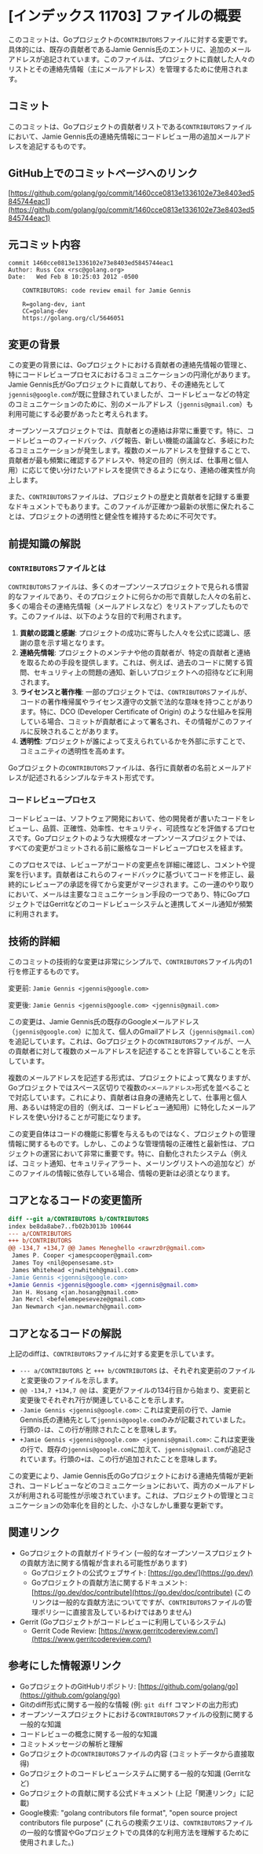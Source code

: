 # [インデックス 11703] ファイルの概要

このコミットは、Goプロジェクトの`CONTRIBUTORS`ファイルに対する変更です。具体的には、既存の貢献者であるJamie Gennis氏のエントリに、追加のメールアドレスが追記されています。このファイルは、プロジェクトに貢献した人々のリストとその連絡先情報（主にメールアドレス）を管理するために使用されます。

## コミット

このコミットは、Goプロジェクトの貢献者リストである`CONTRIBUTORS`ファイルにおいて、Jamie Gennis氏の連絡先情報にコードレビュー用の追加メールアドレスを追記するものです。

## GitHub上でのコミットページへのリンク

[https://github.com/golang/go/commit/1460cce0813e1336102e73e8403ed5845744eac1](https://github.com/golang/go/commit/1460cce0813e1336102e73e8403ed5845744eac1)

## 元コミット内容

```
commit 1460cce0813e1336102e73e8403ed5845744eac1
Author: Russ Cox <rsc@golang.org>
Date:   Wed Feb 8 10:25:03 2012 -0500

    CONTRIBUTORS: code review email for Jamie Gennis
    
    R=golang-dev, iant
    CC=golang-dev
    https://golang.org/cl/5646051
```

## 変更の背景

この変更の背景には、Goプロジェクトにおける貢献者の連絡先情報の管理と、特にコードレビュープロセスにおけるコミュニケーションの円滑化があります。Jamie Gennis氏がGoプロジェクトに貢献しており、その連絡先として`jgennis@google.com`が既に登録されていましたが、コードレビューなどの特定のコミュニケーションのために、別のメールアドレス（`jgennis@gmail.com`）も利用可能にする必要があったと考えられます。

オープンソースプロジェクトでは、貢献者との連絡は非常に重要です。特に、コードレビューのフィードバック、バグ報告、新しい機能の議論など、多岐にわたるコミュニケーションが発生します。複数のメールアドレスを登録することで、貢献者が最も頻繁に確認するアドレスや、特定の目的（例えば、仕事用と個人用）に応じて使い分けたいアドレスを提供できるようになり、連絡の確実性が向上します。

また、`CONTRIBUTORS`ファイルは、プロジェクトの歴史と貢献者を記録する重要なドキュメントでもあります。このファイルが正確かつ最新の状態に保たれることは、プロジェクトの透明性と健全性を維持するために不可欠です。

## 前提知識の解説

### `CONTRIBUTORS`ファイルとは

`CONTRIBUTORS`ファイルは、多くのオープンソースプロジェクトで見られる慣習的なファイルであり、そのプロジェクトに何らかの形で貢献した人々の名前と、多くの場合その連絡先情報（メールアドレスなど）をリストアップしたものです。このファイルは、以下のような目的で利用されます。

1.  **貢献の認識と感謝**: プロジェクトの成功に寄与した人々を公式に認識し、感謝の意を示す場となります。
2.  **連絡先情報**: プロジェクトのメンテナや他の貢献者が、特定の貢献者と連絡を取るための手段を提供します。これは、例えば、過去のコードに関する質問、セキュリティ上の問題の通知、新しいプロジェクトへの招待などに利用されます。
3.  **ライセンスと著作権**: 一部のプロジェクトでは、`CONTRIBUTORS`ファイルが、コードの著作権帰属やライセンス遵守の文脈で法的な意味を持つことがあります。特に、DCO (Developer Certificate of Origin) のような仕組みを採用している場合、コミットが貢献者によって署名され、その情報がこのファイルに反映されることがあります。
4.  **透明性**: プロジェクトが誰によって支えられているかを外部に示すことで、コミュニティの透明性を高めます。

Goプロジェクトの`CONTRIBUTORS`ファイルは、各行に貢献者の名前とメールアドレスが記述されるシンプルなテキスト形式です。

### コードレビュープロセス

コードレビューは、ソフトウェア開発において、他の開発者が書いたコードをレビューし、品質、正確性、効率性、セキュリティ、可読性などを評価するプロセスです。Goプロジェクトのような大規模なオープンソースプロジェクトでは、すべての変更がコミットされる前に厳格なコードレビュープロセスを経ます。

このプロセスでは、レビューアがコードの変更点を詳細に確認し、コメントや提案を行います。貢献者はこれらのフィードバックに基づいてコードを修正し、最終的にレビューアの承認を得てから変更がマージされます。この一連のやり取りにおいて、メールは主要なコミュニケーション手段の一つであり、特にGoプロジェクトではGerritなどのコードレビューシステムと連携してメール通知が頻繁に利用されます。

## 技術的詳細

このコミットの技術的な変更は非常にシンプルで、`CONTRIBUTORS`ファイル内の1行を修正するものです。

変更前:
`Jamie Gennis <jgennis@google.com>`

変更後:
`Jamie Gennis <jgennis@google.com> <jgennis@gmail.com>`

この変更は、Jamie Gennis氏の既存のGoogleメールアドレス（`jgennis@google.com`）に加えて、個人のGmailアドレス（`jgennis@gmail.com`）を追記しています。これは、Goプロジェクトの`CONTRIBUTORS`ファイルが、一人の貢献者に対して複数のメールアドレスを記述することを許容していることを示しています。

複数のメールアドレスを記述する形式は、プロジェクトによって異なりますが、Goプロジェクトではスペース区切りで複数の`<メールアドレス>`形式を並べることで対応しています。これにより、貢献者は自身の連絡先として、仕事用と個人用、あるいは特定の目的（例えば、コードレビュー通知用）に特化したメールアドレスを使い分けることが可能になります。

この変更自体はコードの機能に影響を与えるものではなく、プロジェクトの管理情報に関するものです。しかし、このような管理情報の正確性と最新性は、プロジェクトの運営において非常に重要です。特に、自動化されたシステム（例えば、コミット通知、セキュリティアラート、メーリングリストへの追加など）がこのファイルの情報に依存している場合、情報の更新は必須となります。

## コアとなるコードの変更箇所

```diff
diff --git a/CONTRIBUTORS b/CONTRIBUTORS
index be8da8abe7..fb02b3013b 100644
--- a/CONTRIBUTORS
+++ b/CONTRIBUTORS
@@ -134,7 +134,7 @@ James Meneghello <rawrz0r@gmail.com>
 James P. Cooper <jamespcooper@gmail.com>
 James Toy <nil@opensesame.st>
 James Whitehead <jnwhiteh@gmail.com>
-Jamie Gennis <jgennis@google.com>
+Jamie Gennis <jgennis@google.com> <jgennis@gmail.com>
 Jan H. Hosang <jan.hosang@gmail.com>
 Jan Mercl <befelemepeseveze@gmail.com>
 Jan Newmarch <jan.newmarch@gmail.com>
```

## コアとなるコードの解説

上記のdiffは、`CONTRIBUTORS`ファイルに対する変更を示しています。

*   `--- a/CONTRIBUTORS` と `+++ b/CONTRIBUTORS` は、それぞれ変更前のファイルと変更後のファイルを示します。
*   `@@ -134,7 +134,7 @@` は、変更がファイルの134行目から始まり、変更前と変更後でそれぞれ7行が関連していることを示します。
*   `-Jamie Gennis <jgennis@google.com>`: これは変更前の行で、Jamie Gennis氏の連絡先として`jgennis@google.com`のみが記載されていました。行頭の`-`は、この行が削除されたことを意味します。
*   `+Jamie Gennis <jgennis@google.com> <jgennis@gmail.com>`: これは変更後の行で、既存の`jgennis@google.com`に加えて、`jgennis@gmail.com`が追記されています。行頭の`+`は、この行が追加されたことを意味します。

この変更により、Jamie Gennis氏のGoプロジェクトにおける連絡先情報が更新され、コードレビューなどのコミュニケーションにおいて、両方のメールアドレスが利用される可能性が示唆されています。これは、プロジェクトの管理とコミュニケーションの効率化を目的とした、小さなしかし重要な更新です。

## 関連リンク

*   Goプロジェクトの貢献ガイドライン (一般的なオープンソースプロジェクトの貢献方法に関する情報が含まれる可能性があります)
    *   Goプロジェクトの公式ウェブサイト: [https://go.dev/](https://go.dev/)
    *   Goプロジェクトの貢献方法に関するドキュメント: [https://go.dev/doc/contribute](https://go.dev/doc/contribute) (このリンクは一般的な貢献方法についてですが、`CONTRIBUTORS`ファイルの管理ポリシーに直接言及しているわけではありません)
*   Gerrit (Goプロジェクトがコードレビューに利用しているシステム)
    *   Gerrit Code Review: [https://www.gerritcodereview.com/](https://www.gerritcodereview.com/)

## 参考にした情報源リンク

*   GoプロジェクトのGitHubリポジトリ: [https://github.com/golang/go](https://github.com/golang/go)
*   Gitのdiff形式に関する一般的な情報 (例: `git diff` コマンドの出力形式)
*   オープンソースプロジェクトにおける`CONTRIBUTORS`ファイルの役割に関する一般的な知識
*   コードレビューの概念に関する一般的な知識
*   コミットメッセージの解析と理解
*   Goプロジェクトの`CONTRIBUTORS`ファイルの内容 (コミットデータから直接取得)
*   Goプロジェクトのコードレビューシステムに関する一般的な知識 (Gerritなど)
*   Goプロジェクトの貢献に関する公式ドキュメント (上記「関連リンク」に記載)
*   Google検索: "golang contributors file format", "open source project contributors file purpose" (これらの検索クエリは、`CONTRIBUTORS`ファイルの一般的な慣習やGoプロジェクトでの具体的な利用方法を理解するために使用されました。)

